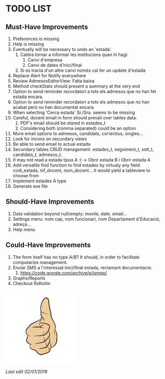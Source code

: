 # TODO LIST

## Must-Have Improvements

1. Preferences is missing
1. Help is missing
1. Eventually will be necessary to undo an 'estada'.
    1. Caldra tornar a informar les institucions quan hi hagi:
        1. Canvi d'empresa
        1. Canvi de dates d'inici/final
    1. Si es tracta d'un altre canvi només cal fer un update d'estada
1. Replace Alert for Notify everywhere
1. Review AdmesosEditorView: Falta baixa
1. Method checkStats should present a summary at the very end
1. Option to send reminder recordatori a tots els admesos que no han fet estada encara.
1. Option to send reminder recordatori a tots els admesos que no han acabat però no han documentat encara.
1. When selecting 'Cerca estada' Sr./Sra. seems to be missing
1. Careful, docent email in form should prevail over tables data.
    1. PDF's email should be stored in estades_t
    1. Considering both (comma separated) could be an option
1. More email options to admesos, candidats, col·lectius, singles...
1. Look for incons on secundary views
1. Be able to send email to actual estada
1. Secundary tables CRUD management: estades_t, seguiment_t, sstt_t, candidats_t, admesos_t.
1. It may not read a estada tipus A :( -> Obrir estada B i Obrir estada A
1. Add versatile find function to find estades by virtualy any field: codi_estada, nif_docent, nom_docent... It would yield a tableview to choose from
1. Implement estades A type
1. Generate exe file

## Should-Have Improvements

1. Data validation beyond null/empty: movile, date, email...
1. Settings menu: nom cap, nom funcionari, nom Departament d'Educació, adreça...
1. Help menu

## Could-Have Improvements

1. The form itself has no type A/B? It should, in order to facilitate computarize management.
1. Enviar SMS a l'interessat inici/final estada, reclamant documentació.
    1. https://code.google.com/archive/p/jsmpp/
1. Graphs/Reports
1. Checkout RxKotlin

![Thumb Up](./thumb_up.jpg)

###### Last edit 02/01/2019